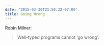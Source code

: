 ```yaml
---
date: '2015-03-30T21:50:22-07:00'
title: Going Wrong
---
```


Robin Milner:

>Well-typed programs cannot 'go wrong'.
